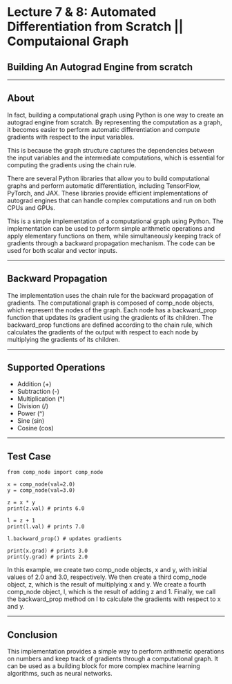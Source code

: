 # Lecture 7 & 8: Automated Differentiation from Scratch || Computaional Graph

## Building An Autograd Engine from scratch

---

## About

In fact, building a computational graph using Python is one way to create an autograd engine from scratch. By representing the computation as a graph, it becomes easier to perform automatic differentiation and compute gradients with respect to the input variables.

This is because the graph structure captures the dependencies between the input variables and the intermediate computations, which is essential for computing the gradients using the chain rule.

There are several Python libraries that allow you to build computational graphs and perform automatic differentiation, including TensorFlow, PyTorch, and JAX. These libraries provide efficient implementations of autograd engines that can handle complex computations and run on both CPUs and GPUs.

This is a simple implementation of a computational graph using Python. The implementation can be used to perform simple arithmetic operations and apply elementary functions on them, while simultaneously keeping track of gradients through a backward propagation mechanism. The code can be used for both scalar and vector inputs.

---

## Backward Propagation

The implementation uses the chain rule for the backward propagation of gradients. The computational graph is composed of comp_node objects, which represent the nodes of the graph. Each node has a backward_prop function that updates its gradient using the gradients of its children. The backward_prop functions are defined according to the chain rule, which calculates the gradients of the output with respect to each node by multiplying the gradients of its children.

---

## Supported Operations

- Addition (+)
- Subtraction (-)
- Multiplication (\*)
- Division (/)
- Power (^)
- Sine (sin)
- Cosine (cos)

---

## Test Case

```
from comp_node import comp_node

x = comp_node(val=2.0)
y = comp_node(val=3.0)

z = x * y
print(z.val) # prints 6.0

l = z + 1
print(l.val) # prints 7.0

l.backward_prop() # updates gradients

print(x.grad) # prints 3.0
print(y.grad) # prints 2.0
```

In this example, we create two comp_node objects, x and y, with initial values of 2.0 and 3.0, respectively. We then create a third comp_node object, z, which is the result of multiplying x and y. We create a fourth comp_node object, l, which is the result of adding z and 1. Finally, we call the backward_prop method on l to calculate the gradients with respect to x and y.

---

## Conclusion

This implementation provides a simple way to perform arithmetic operations on numbers and keep track of gradients through a computational graph. It can be used as a building block for more complex machine learning algorithms, such as neural networks.
